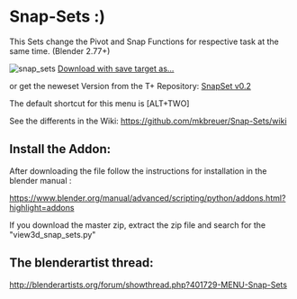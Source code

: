 # Snap-Sets :) 

This Sets change the Pivot and Snap Functions for respective task at the same time. (Blender 2.77+)

![snap_sets](https://lh6.googleusercontent.com/-rnv_sOTXEM8/V23i19OnBVI/AAAAAAAAI_E/Bzgm39z1CEMW8vqj5pqiTlXxqNX6xQ4mwCL0B/w162-h182-no/snap_sets.png)
[Download with save target as...](https://raw.githubusercontent.com/mkbreuer/Snap-Sets/master/view3d_snap_sets.py)

or get the neweset Version from the T+ Repository: [SnapSet v0.2](https://github.com/mkbreuer/ToolPlus/raw/master/2.79/Sets/zip/toolplus_snapset_v0.2.zip)

The default shortcut for this menu is [ALT+TWO]

See the differents in the Wiki:
https://github.com/mkbreuer/Snap-Sets/wiki

## Install the Addon:

After downloading the file follow the instructions for installation in the blender manual :

https://www.blender.org/manual/advanced/scripting/python/addons.html?highlight=addons

If you download the master zip, extract the zip file and search for the "view3d_snap_sets.py"

## The blenderartist thread:

http://blenderartists.org/forum/showthread.php?401729-MENU-Snap-Sets
